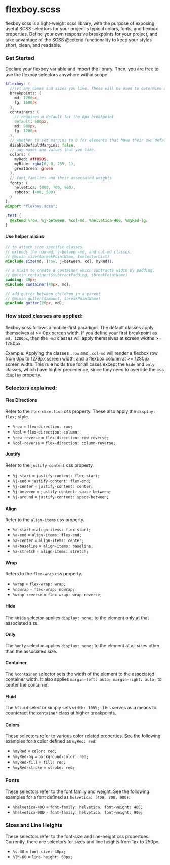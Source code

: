 # flexboy.scss
flexboy.scss is a light-weight scss library, with the purpose of exposing useful SCSS selectors for your project's typical colors, fonts, and flexbox properties. Define your own responsive breakpoints for your project, and take advantage of the SCSS @extend functionality to keep your styles short, clean, and readable.

### Get Started
Declare your flexboy variable and import the library. Then, you are free to use the flexboy selectors anywhere within scope.
```scss
$flexboy: ( 
  //set any names and sizes you like. These will be used to determine at what screen width to apply styles, as well as the @extend selector names.
  breakpoints: (
    md: 1280px,
    lg: 1600px
  ),
  containers: (
    // requires a default for the 0px breakpoint
    default: 600px,
    md: 900px,
    lg: 1200px
  ),
  // whether to set margins to 0 for elements that have their own default margins (h1, h2, p, etc.) (defaults to false)
  disableDefaultMargins: false,
  // any names and values that you like.
  colors: (
    myRed: #ff0505,
    myBlue: rgba(0, 0, 255, 1),
    greatGreen: green
  ), 
  // font families and their associated weights
  fonts: (
    helvetica: (400, 700, 900), 
    roboto: (400, 500)
  )
);
@import "flexboy.scss";

.test {
  @extend %row, %j-between, %col-md, %helvetica-400, %myRed-lg;
}
```
#### Use helper mixins
```scss
// to attach size-specific classes
// extends the row-md, j-between-md, and col-md classes.
// @mixin size($breakPointName, $selectorList)
@include size(md, (row, j-between, col, myRed));

// a mixin to create a container which subtracts width by padding.
// @mixin container($subtractPadding, $breakPointName)
padding: 40px;
@include container(40px, md);

// add gutter between children in a parent
// @mixin gutter($amount, $breakPointName)
@include gutter(20px, md);
```
### How sized classes are applied:
flexboy.scss follows a mobile-first paradigm. The default classes apply themselves at >= 0px screen width. If you define your first breakpoint as `md: 1280px`, then the `-md` classes will apply themselves at screen widths >= 1280px.

Example: Applying the classes `.row` and `.col-md` will render a flexbox row from 0px to 1279px screen width, and a flexbox column at >= 1280px screen width. This rule holds true for all cases except the `hide` and `only` classes, which have higher precedence, since they need to override the css `display` property.

### Selectors explained:
#### Flex Directions
Refer to the `flex-direction` css property. These also apply the `display: flex;` style.
* `%row` = `flex-direction: row;`
* `%col` = `flex-direction: column;`
* `%row-reverse` = `flex-direction: row-reverse;`
* `%col-reverse` = `flex-direction: column-reverse;`
#### Justify
Refer to the `justify-content` css property.
* `%j-start` = `justify-content: flex-start;`
* `%j-end` = `justify-content: flex-end;`
* `%j-center` = `justify-content: center;`
* `%j-between` = `justify-content: space-between;`
* `%j-around` = `justify-content: space-between;`
#### Align
Refer to the `align-items` css property.
* `%a-start` = `align-items: flex-start;`
* `%a-end` = `align-items: flex-end;`
* `%a-center` = `align-items: center;`
* `%a-baseline` = `align-items: baseline;`
* `%a-stretch` = `align-items: stretch;`
#### Wrap
Refers to the `flex-wrap` css property.
* `%wrap` = `flex-wrap: wrap;`
* `%nowrap` = `flex-wrap: nowrap;`
* `%wrap-reverse` = `flex-wrap: wrap-reverse;`
#### Hide
The `%hide` selector applies `display: none;` to the element only at that associated size.
#### Only
The `%only` selector applies `display: none;` to the element at all sizes other than the associated size.
#### Container
The `%container` selector sets the width of the element to the associated container width. It also applies `margin-left: auto; margin-right: auto;` to center the container.
#### Fluid
The `%fluid` selector simply sets `width: 100%;`. This serves as a means to counteract the `container` class at higher breakpoints.
#### Colors
These selectors refer to various color related properties. See the following examples for a color defined as `myRed: red`:
* `%myRed` = `color: red;`
* `%myRed-bg` = `background-color: red;`
* `%myRed-fill` = `fill: red;`
* `%myRed-stroke` = `stroke: red;`
### Fonts
These selectors refer to the font family and weight. See the following examples for a font defined as `helvetica: (400, 700, 900)`:
* `%helvetica-400` = `font-family: helvetica; font-weight: 400;`
* `%helvetica-900` = `font-family: helvetica; font-weight: 900;`
### Sizes and Line Heights
These selectors refer to the font-size and line-height css propertues. Currently, there are selectors for sizes and line heights from 1px to 250px.
* `%s-48` = `font-size: 48px;`
* `%lh-60` = `line-height: 60px;`
